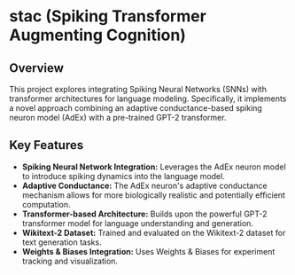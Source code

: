 # stac (Spiking Transformer Augmenting Cognition)

## Overview

This project explores integrating Spiking Neural Networks (SNNs) with transformer architectures for language modeling. Specifically, it implements a novel approach combining an adaptive conductance-based spiking neuron model (AdEx) with a pre-trained GPT-2 transformer. 

## Key Features

* **Spiking Neural Network Integration:** Leverages the AdEx neuron model to introduce spiking dynamics into the language model.
* **Adaptive Conductance:** The AdEx neuron's adaptive conductance mechanism allows for more biologically realistic and potentially efficient computation.
* **Transformer-based Architecture:** Builds upon the powerful GPT-2 transformer model for language understanding and generation.
* **Wikitext-2 Dataset:** Trained and evaluated on the Wikitext-2 dataset for text generation tasks.
* **Weights & Biases Integration:** Uses Weights & Biases for experiment tracking and visualization.
